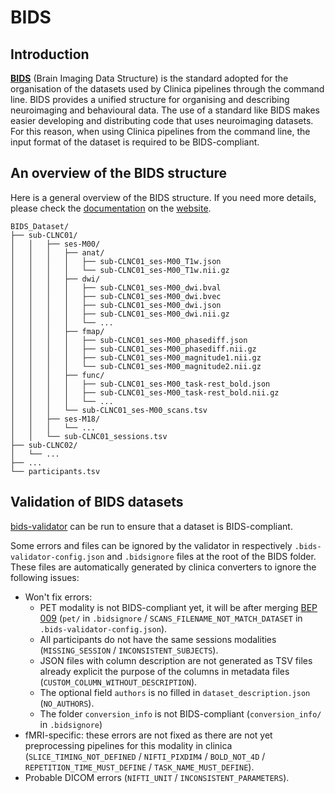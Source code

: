 # BIDS

## Introduction

[**BIDS**](http://bids.neuroimaging.io/) (Brain Imaging Data Structure) is the standard adopted for the organisation
 of the datasets used by Clinica pipelines through the command line. 
 BIDS provides a unified structure for organising and describing neuroimaging and behavioural data. 
 The use of a standard like BIDS makes easier developing and distributing code that uses neuroimaging datasets. 
 For this reason, when using Clinica pipelines from the command line, the input format of the dataset is required to be BIDS-compliant.


## An overview of the BIDS structure

Here is a general overview of the BIDS structure. If you need more details, please check the [documentation](https://bids-specification.readthedocs.io/en/latest/) on the [website](http://bids.neuroimaging.io/).

```Text
BIDS_Dataset/
├── sub-CLNC01/
│   │   ├── ses-M00/
│   │   │   ├── anat/
│   │   │   │   ├── sub-CLNC01_ses-M00_T1w.json
│   │   │   │   └── sub-CLNC01_ses-M00_T1w.nii.gz
│   │   │   ├── dwi/
│   │   │   │   ├── sub-CLNC01_ses-M00_dwi.bval
│   │   │   │   ├── sub-CLNC01_ses-M00_dwi.bvec
│   │   │   │   ├── sub-CLNC01_ses-M00_dwi.json
│   │   │   │   ├── sub-CLNC01_ses-M00_dwi.nii.gz
│   │   │   │   └── ...
│   │   │   ├── fmap/
│   │   │   │   ├── sub-CLNC01_ses-M00_phasediff.json
│   │   │   │   ├── sub-CLNC01_ses-M00_phasediff.nii.gz
│   │   │   │   ├── sub-CLNC01_ses-M00_magnitude1.nii.gz
│   │   │   │   └── sub-CLNC01_ses-M00_magnitude2.nii.gz
│   │   │   ├── func/
│   │   │   │   ├── sub-CLNC01_ses-M00_task­-rest_bold.json
│   │   │   │   ├── sub-CLNC01_ses-M00_task­-rest_bold.nii.gz
│   │   │   │   └── ...
│   │   │   └── sub-CLNC01_ses-M00_scans.tsv
│   │   ├── ses-M18/
│   │   │   └── ...
│   │   └── sub-CLNC01_sessions.tsv
├── sub-CLNC02/
│   └── ...
├── ...
└── participants.tsv
```

## Validation of BIDS datasets

[bids-validator](https://github.com/bids-standard/bids-validator) can be run to ensure that a dataset is BIDS-compliant.

Some errors and files can be ignored by the validator in respectively `.bids-validator-config.json` and 
`.bidsignore` files at the root of the BIDS folder.
These files are automatically generated by clinica converters to ignore the following issues:
- Won't fix errors:
    - PET modality is not BIDS-compliant yet, it will be after merging [BEP 009](https://github.com/bids-standard/bids-specification/pull/633)
    (`pet/` in `.bidsignore` / `SCANS_FILENAME_NOT_MATCH_DATASET` in `.bids-validator-config.json`).
    - All participants do not have the same sessions modalities (`MISSING_SESSION` / `INCONSISTENT_SUBJECTS`).
    - JSON files with column description are not generated as TSV files already explicit the purpose of the
    columns in metadata files (`CUSTOM_COLUMN_WITHOUT_DESCRIPTION`).
    - The optional field `authors` is no filled in `dataset_description.json` (`NO_AUTHORS`).
    - The folder `conversion_info` is not BIDS-compliant (`conversion_info/` in `.bidsignore`)
- fMRI-specific: these errors are not fixed as there are not yet preprocessing pipelines for this modality in clinica
(`SLICE_TIMING_NOT_DEFINED` / `NIFTI_PIXDIM4` / `BOLD_NOT_4D` / `REPETITION_TIME_MUST_DEFINE` / `TASK_NAME_MUST_DEFINE`).
- Probable DICOM errors (`NIFTI_UNIT` / `INCONSISTENT_PARAMETERS`).